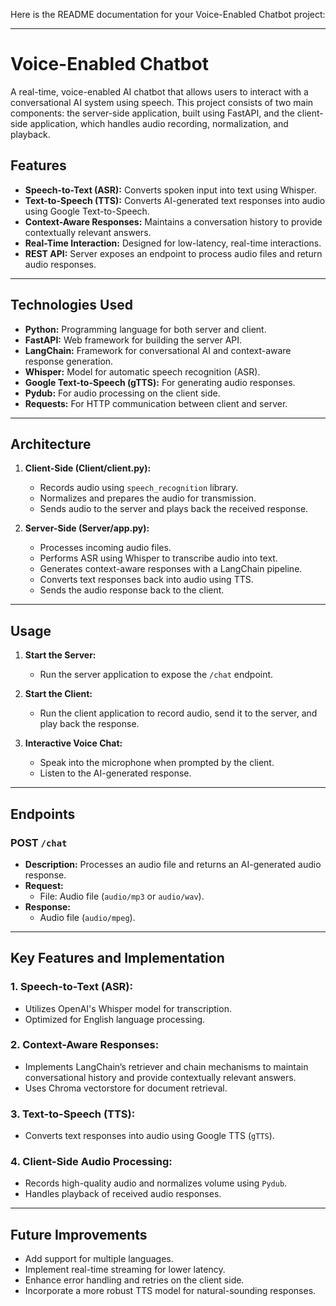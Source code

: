 Here is the README documentation for your Voice-Enabled Chatbot project:

---

# Voice-Enabled Chatbot

A real-time, voice-enabled AI chatbot that allows users to interact with a conversational AI system using speech. This project consists of two main components: the server-side application, built using FastAPI, and the client-side application, which handles audio recording, normalization, and playback.

## Features

- **Speech-to-Text (ASR):** Converts spoken input into text using Whisper.
- **Text-to-Speech (TTS):** Converts AI-generated text responses into audio using Google Text-to-Speech.
- **Context-Aware Responses:** Maintains a conversation history to provide contextually relevant answers.
- **Real-Time Interaction:** Designed for low-latency, real-time interactions.
- **REST API:** Server exposes an endpoint to process audio files and return audio responses.

---

## Technologies Used

- **Python:** Programming language for both server and client.
- **FastAPI:** Web framework for building the server API.
- **LangChain:** Framework for conversational AI and context-aware response generation.
- **Whisper:** Model for automatic speech recognition (ASR).
- **Google Text-to-Speech (gTTS):** For generating audio responses.
- **Pydub:** For audio processing on the client side.
- **Requests:** For HTTP communication between client and server.

---

## Architecture

1. **Client-Side (Client/client.py):**
   - Records audio using `speech_recognition` library.
   - Normalizes and prepares the audio for transmission.
   - Sends audio to the server and plays back the received response.

2. **Server-Side (Server/app.py):**
   - Processes incoming audio files.
   - Performs ASR using Whisper to transcribe audio into text.
   - Generates context-aware responses with a LangChain pipeline.
   - Converts text responses back into audio using TTS.
   - Sends the audio response back to the client.

---


## Usage

1. **Start the Server:**
   - Run the server application to expose the `/chat` endpoint.
   
2. **Start the Client:**
   - Run the client application to record audio, send it to the server, and play back the response.

3. **Interactive Voice Chat:**
   - Speak into the microphone when prompted by the client.
   - Listen to the AI-generated response.

---

## Endpoints

### POST `/chat`

- **Description:** Processes an audio file and returns an AI-generated audio response.
- **Request:**
  - File: Audio file (`audio/mp3` or `audio/wav`).
- **Response:**
  - Audio file (`audio/mpeg`).

---

## Key Features and Implementation

### 1. **Speech-to-Text (ASR):**
   - Utilizes OpenAI's Whisper model for transcription.
   - Optimized for English language processing.

### 2. **Context-Aware Responses:**
   - Implements LangChain’s retriever and chain mechanisms to maintain conversational history and provide contextually relevant answers.
   - Uses Chroma vectorstore for document retrieval.

### 3. **Text-to-Speech (TTS):**
   - Converts text responses into audio using Google TTS (`gTTS`).

### 4. **Client-Side Audio Processing:**
   - Records high-quality audio and normalizes volume using `Pydub`.
   - Handles playback of received audio responses.

---

## Future Improvements

- Add support for multiple languages.
- Implement real-time streaming for lower latency.
- Enhance error handling and retries on the client side.
- Incorporate a more robust TTS model for natural-sounding responses.

